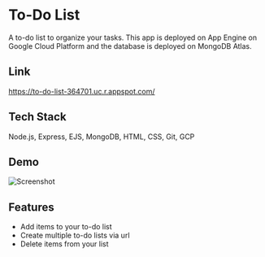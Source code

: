 
# To-Do List

A to-do list to organize your tasks. This app is deployed on App Engine 
on Google Cloud Platform and the database is deployed on MongoDB Atlas. 


## Link

https://to-do-list-364701.uc.r.appspot.com/
## Tech Stack

Node.js, Express, EJS, MongoDB, HTML, CSS, Git, GCP
## Demo

![Screenshot](https://github.com/oliviakim217/to-do-list/blob/develop/images/to-do-list-image.png?raw=true)


## Features

- Add items to your to-do list
- Create multiple to-do lists via url
- Delete items from your list


